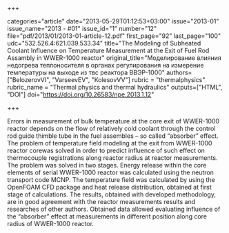 +++

categories="article"
date="2013-05-29T01:12:53+03:00"
issue="2013-01"
issue_name="2013 - #01"
issue_id="1"
number="12"
file="pdf/2013/01/2013-01-article-12.pdf"
first_page="92"
last_page="100"
udc="532.526.4:621.039.533.34"
title="The Modeling of Subheated Coolant Influence on Temperature Measurement at the Exit of Fuel Rod Assambly in WWER-1000 reactor"
original_title="Моделирование влияния недогрева теплоносителя в органах регулирования на измерение температуры на выходе из твс реактора ВВЭР-1000"
authors=["BelozerovVI", "VarseevEV", "KolesovVV"]
rubric = "thermalphysics"
rubric_name = "Thermal physics and thermal hydraulics"
outputs=["HTML", "DOI"]
doi="https://doi.org/10.26583/npe.2013.1.12"

+++

Errors in measurement of bulk temperature at the core exit of WWER-1000 reactor depends on the flow of relatively cold coolant through the control rod guide thimble tube in the fuel assembles – so called “absorber” effect. The problem of temperature field modeling at the exit from WWER-1000 reactor corewas solved in order to predict influence of such effect on thermocouple registrations along reactor radius at reactor measurements. The problem was solved in two stages. Energy release within the core elements of serial WWER-1000 reactor was calculated using the neutron transport code MCNP. The temperature field was calculated by using the OpenFOAM CFD package and heat release distribution, obtained at first stage of calculations. The results, obtained with developed methodology, are in good agreement with the reactor measurements results and researches of other authors. Obtained data allowed evaluating influence of the “absorber” effect at measurements in different position along core radius of WWER-1000 reactor.
